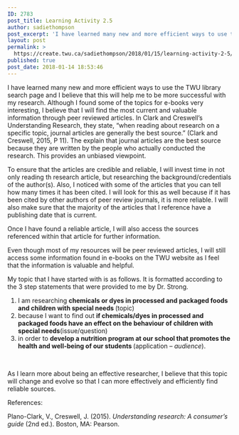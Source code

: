 ```yaml
---
ID: 2783
post_title: Learning Activity 2.5
author: sadiethompson
post_excerpt: 'I have learned many new and more efficient ways to use the TWU library search page and I believe that this will help me to be more successful with my research. Although I found some of the topics for e-books very interesting, I believe that I will find the most current and valuable information through &hellip; <p><a href="https://create.twu.ca/sadiethompson/2018/01/15/learning-activity-2-5/">Continue reading<span> "Learning Activity 2.5"</span></a></p>'
layout: post
permalink: >
  https://create.twu.ca/sadiethompson/2018/01/15/learning-activity-2-5/
published: true
post_date: 2018-01-14 18:53:46
---
```

<span style="font-weight: 400">I have learned many new and more efficient ways to use the TWU library search page and I believe that this will help me to be more successful with my research. Although I found some of the topics for e-books very interesting, I believe that I will find the most current and valuable information through peer reviewed articles. In Clark and Creswell’s Understanding Research, they state, “when reading about research on a specific topic, journal articles are generally the best source.” (Clark and Creswell, 2015, P 11). The explain that journal articles are the best source because they are written by the people who actually conducted the research. This provides an unbiased viewpoint. </span>

<span style="font-weight: 400">To ensure that the articles are credible and reliable, I will invest time in not only reading th research article, but researching the background/credentials of the author(s). Also, I noticed with some of the articles that you can tell how many times it has been cited. I will look for this as well because if it has been cited by other authors of peer review journals, it is more reliable. I will also make sure that the majority of the articles that I reference have a publishing date that is current.</span>

<span style="font-weight: 400">Once I have found a reliable article, I will also access the sources referenced within that article for further information. </span>

<span style="font-weight: 400">Even though most of my resources will be peer reviewed articles, I will still access some information found in e-books on the TWU website as I feel that the information is valuable and helpful. </span>

<span style="font-weight: 400">My topic that I have started with is as follows. It is formatted according to the 3 step statements that were provided to me by Dr. Strong.</span>

<ol>
<li style="font-weight: 400"><span style="font-weight: 400">I am researching </span><b>chemicals or dyes in processed and packaged foods and children with special needs </b><span style="font-weight: 400">(topic)</span></li>
<li style="font-weight: 400"><span style="font-weight: 400">because I want to find out </span><b>if chemicals/dyes in processed and packaged foods have an effect on the behaviour of children with special needs</b><span style="font-weight: 400">(issue/question)</span></li>
<li style="font-weight: 400"><span style="font-weight: 400">in order to </span><b>develop a nutrition program at our school that promotes the health and well-being of our students </b><span style="font-weight: 400">(application &#8211; </span><i><span style="font-weight: 400">audience</span></i><span style="font-weight: 400">).</span></li>
</ol>

<span style="font-weight: 400">  </span>

<span style="font-weight: 400">As I learn more about being an effective researcher, I believe that this topic will change and evolve so that I can more effectively and efficiently find reliable sources. </span>

<span style="font-weight: 400">References:</span>

<span style="font-weight: 400">Plano-Clark, V., Creswell, J. (2015). </span><i><span style="font-weight: 400">Understanding research: A consumer’s guide</span></i><span style="font-weight: 400"> (2nd ed.). Boston, MA: Pearson.</span>